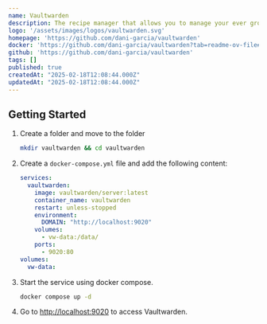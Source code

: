 ```yaml
---
name: Vaultwarden
description: The recipe manager that allows you to manage your ever growing collection of digital recipes.
logo: '/assets/images/logos/vaultwarden.svg'
homepage: 'https://github.com/dani-garcia/vaultwarden'
docker: 'https://github.com/dani-garcia/vaultwarden?tab=readme-ov-file#docker-compose'
github: 'https://github.com/dani-garcia/vaultwarden'
tags: []
published: true
createdAt: "2025-02-18T12:08:44.000Z"
updatedAt: "2025-02-18T12:08:44.000Z"
---
```


## Getting Started

1. Create a folder and move to the folder
    ```bash
    mkdir vaultwarden && cd vaultwarden
    ```
2. Create a `docker-compose.yml` file and add the following content:
    ```yaml [docker-compose.yml]
    services:
      vaultwarden:
        image: vaultwarden/server:latest
        container_name: vaultwarden
        restart: unless-stopped
        environment:
          DOMAIN: "http://localhost:9020"
        volumes:
          - vw-data:/data/
        ports:
          - 9020:80
    volumes:
      vw-data:
    ```
3. Start the service using docker compose.
    ```bash
    docker compose up -d
    ```
4. Go to [http://localhost:9020](http://localhost:9020) to access Vaultwarden.
